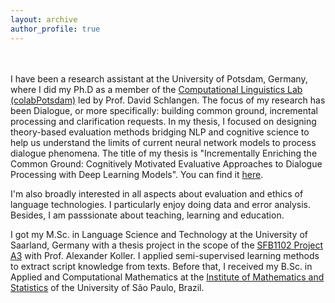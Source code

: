 ```yaml
---
layout: archive
author_profile: true
---
```


<br/><br/>
I have been a research assistant at the University of Potsdam, Germany, where I did my Ph.D as a member of the [Computational Linguistics Lab (colabPotsdam)](https://clp.ling.uni-potsdam.de/) led by Prof. David Schlangen. The focus of my research has been Dialogue, or more specifically: building common ground, incremental processing and clarification requests. In my thesis, I focused on designing theory-based evaluation methods bridging NLP and cognitive science to help us understand the limits of current neural network models to process dialogue phenomena. The title of my thesis is "Incrementally Enriching the Common Ground: Cognitively Motivated Evaluative Approaches to Dialogue Processing with Deep Learning Models". You can find it [here](https://doi.org/10.25932/publishup-66390).

I'm also broadly interested in all aspects about evaluation and ethics of language technologies. I particularly enjoy doing data and error analysis. Besides, I am passsionate about teaching, learning and education.

I got my M.Sc. in Language Science and Technology at the University of Saarland, Germany with a thesis project in the scope of the [SFB1102 Project A3](http://www.sfb1102.uni-saarland.de/?page_id=249) with Prof. Alexander Koller. I applied semi-supervised learning methods to extract script knowledge from texts.  Before that, I received my B.Sc. in Applied and Computational Mathematics at the [Institute of Mathematics and Statistics](https://www.ime.usp.br/en) of the University of São Paulo, Brazil. 


